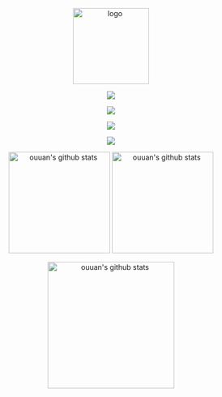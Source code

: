 <p align="center">
  <a href="https://github.com/NidhoggDJoking" target="_blank">
    <img width="150" src="https://cdn.jsdelivr.net/gh/nidhoggdjoking/CDN@2.4/img/snoopy.png" alt="logo"/>
  </a>
</p>

<!--  <h1 align="center" style="color:#ff738b">Nidhogg·D·Joking</h1> -->

<p align="center">
  <img src="https://see.fontimg.com/api/renderfont4/j99Vy/eyJyIjoiZnMiLCJoIjo2NSwidyI6MTAwMCwiZnMiOjY1LCJmZ2MiOiIjRkZGRkZGIiwiYmdjIjoiIzM1M0Q0QiIsInQiOjF9/TmlkaG9nZ8K3RMK3Sm9raW5n/miraclefridaydemo.png"/>
</p>

<p align="center">
  <img src="https://count.getloli.com/get/@github.readme?theme=rule34"/>
</p>


<!--  <h3 align="center" >My Skill</h3> -->


<p align="center">
  <img src="https://skillicons.dev/icons?i=js,html,css,svelte,nodejs,vue,react,vscode,npm">
</p>

<p align="center">
  <img src="https://see.fontimg.com/api/renderfont4/7O6dl/eyJyIjoiZnMiLCJoIjoxMywidyI6MTAwMCwiZnMiOjEzLCJmZ2MiOiIjOUM5QzlDIiwiYmdjIjoiIzM1M0Q0QiIsInQiOjF9/TXkgU2tpbGw/remover-personal-use-only.png"/>
</p>


<!-- [![trophy](https://github-profile-trophy.vercel.app/?username=NidhoggDJoking)](https://github.com/NidhoggDJoking/NidhoggDJoking) -->

<p align="center">
  <img alt="ouuan's github stats" height='200' src="https://github-readme-stats.vercel.app/api?username=NidhoggDJoking&theme=tokyonight&hide_border=true&include_all_commits=false&count_private=false">
  <img alt="ouuan's github stats" height='200' src="https://github-readme-stats.vercel.app/api/top-langs/?username=NidhoggDJoking&theme=tokyonight&hide_border=true&include_all_commits=false&count_private=false&layout=compact">
</p>

<p align="center">
  <img alt="ouuan's github stats" height='250' src="https://github-readme-streak-stats.herokuapp.com/?user=NidhoggDJoking&theme=tokyonight&hide_border=true">
</p>
